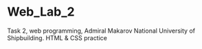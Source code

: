 # Web_Lab_2
Task 2, web programming, Admiral Makarov National University of Shipbuilding.
HTML & CSS practice
